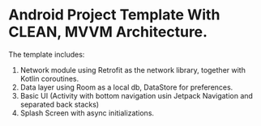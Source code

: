 # Android Project Template With CLEAN, MVVM Architecture.
The template includes:
1. Network module using Retrofit as the network library, together with Kotlin coroutines.
2. Data layer using Room as a local db, DataStore for preferences.
3. Basic UI (Activity with bottom navigation usin Jetpack Navigation and separated back stacks)
4. Splash Screen with async initializations.

